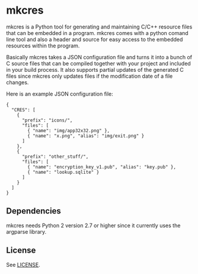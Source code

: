mkcres
======

mkcres is a Python tool for generating and maintaining C/C++ resource 
files that can be embedded in a program. mkcres comes with a python comand 
line tool and also a header and source for easy access to the embedded 
resources within the program.

Basically mkcres takes a JSON configuration file and turns it into a bunch 
of C source files that can be compiled together with your project and 
included in your build process. It also supports partial updates of the 
generated C files since mkcres only updates files if the modification 
date of a file changes.

Here is an example JSON configuration file:

    { 
      "CRES": [
        {
          "prefix": "icons/",
          "files": [
            { "name": "img/app32x32.png" },
            { "name": "x.png", "alias": "img/exit.png" }
          ]
        }, 
        {
          "prefix": "other_stuff/",
          "files": [
            { "name": "encryption_key_v1.pub", "alias": "key.pub" },
            { "name": "lookup.sqlite" }
          ]
        }
      ]
    }

Dependencies
------------
mkcres needs Python 2 version 2.7 or higher since it currently uses the argparse library.

License
-------
See [LICENSE](https://github.com/jahnf/mkcres/blob/master/LICENSE).
